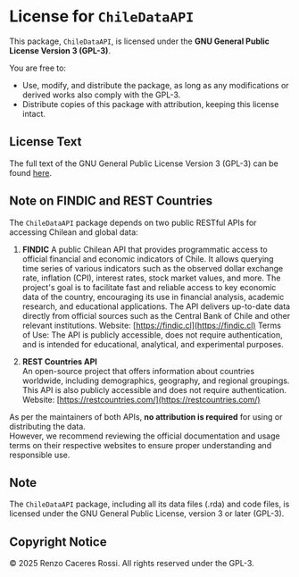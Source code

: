# License for `ChileDataAPI`

This package, `ChileDataAPI`, is licensed under the **GNU General Public License Version 3 (GPL-3)**.

You are free to:

- Use, modify, and distribute the package, as long as any modifications or derived works also comply with the GPL-3.
- Distribute copies of this package with attribution, keeping this license intact.

## License Text

The full text of the GNU General Public License Version 3 (GPL-3) can be found [here](https://www.gnu.org/licenses/gpl-3.0.txt).

## Note on FINDIC and REST Countries

The `ChileDataAPI` package depends on two public RESTful APIs for accessing Chilean and global data:

1. **FINDIC**
A public Chilean API that provides programmatic access to official financial and economic indicators of Chile.
It allows querying time series of various indicators such as the observed dollar exchange rate, inflation (CPI), interest rates, stock market values, and more.
The project's goal is to facilitate fast and reliable access to key economic data of the country, encouraging its use in financial analysis, academic research, and educational applications.
The API delivers up-to-date data directly from official sources such as the Central Bank of Chile and other relevant institutions.
Website: [https://findic.cl](https://findic.cl)
Terms of Use: The API is publicly accessible, does not require authentication, and is intended for educational, analytical, and experimental purposes.


2. **REST Countries API**  
   An open-source project that offers information about countries worldwide, including demographics, geography, and regional groupings.  
   This API is also publicly accessible and does not require authentication.  
   Website: [https://restcountries.com/](https://restcountries.com/)

As per the maintainers of both APIs, **no attribution is required** for using or distributing the data.  
However, we recommend reviewing the official documentation and usage terms on their respective websites to ensure proper understanding and responsible use.

## Note

The `ChileDataAPI` package, including all its data files (.rda) and code files, is licensed under the GNU General Public License, version 3 or later (GPL-3).

## Copyright Notice

© 2025 Renzo Caceres Rossi. All rights reserved under the GPL-3.
